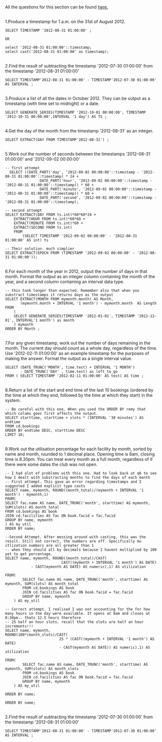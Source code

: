 All the questions for this section can be found [here.](https://pgexercises.com/questions/date/)

\
1.Produce a timestamp for 1 a.m. on the 31st of August 2012.
```
SELECT TIMESTAMP '2012-08-31 01:00:00' ;

OR

select '2012-08-31 01:00:00'::timestamp;
select cast('2012-08-31 01:00:00' as timestamp);
```
\
2.Find the result of subtracting the timestamp '2012-07-30 01:00:00' from the timestamp '2012-08-31 01:00:00'
```
SELECT TIMESTAMP'2012-08-31 01:00:00' - TIMESTAMP'2012-07-30 01:00:00' AS INTERVAL ;

```
\
3.Produce a list of all the dates in October 2012. They can be output as a timestamp (with time set to midnight) or a date.
```
SELECT GENERATE_SERIES(TIMESTAMP '2012-10-01 00:00:00', TIMESTAMP '2012-10-31 00:00:00',INTERVAL '1 day') AS TS ;
```

\
4.Get the day of the month from the timestamp '2012-08-31' as an integer.
```
SELECT EXTRACT(DAY FROM TIMESTAMP'2012-08-31') ;
```

\
5.Work out the number of seconds between the timestamps '2012-08-31 01:00:00' and '2012-09-02 00:00:00'
```
-- first attempt
  SELECT ((DATE_PART('day', '2012-09-02 00:00:00'::timestamp - '2012-08-31 01:00:00'::timestamp) * 24 + 
                DATE_PART('hour', '2012-09-02 00:00:00'::timestamp - '2012-08-31 01:00:00'::timestamp)) * 60 +
                DATE_PART('minute', '2012-09-02 00:00:00'::timestamp - '2012-08-31 01:00:00'::timestamp)) * 60 +
                DATE_PART('second', '2012-09-02 00:00:00'::timestamp - '2012-08-31 01:00:00'::timestamp);
                
-- second attempt
SELECT EXTRACT(DAY FROM ts.int)*60*60*24 +
	EXTRACT(HOUR FROM ts.int)*60*60 + 
	EXTRACT(MINUTE FROM ts.int)*60 +
	EXTRACT(SECOND FROM ts.int)
	FROM
		(SELECT TIMESTAMP '2012-09-02 00:00:00' - '2012-08-31 01:00:00' AS int) ts
		
-- Their solution. much simplier
SELECT EXTRACT(EPOCH FROM (TIMESTAMP '2012-09-02 00:00:00' - '2012-08-31 01:00:00')); 

```
\
6.For each month of the year in 2012, output the number of days in that month. Format the output as an integer column containing the month of the year, and a second column containing an interval data type.
```
-- this took longer than expected. Remember also that when you substract timestamps it returns days as the output
SELECT EXTRACT(MONTH FROM mymonth.month) AS Month,
       (mymonth.month + INTERVAL '1 month') - mymonth.month  AS Length
FROM
	(
	SELECT GENERATE_SERIES(TIMESTAMP '2012-01-01', TIMESTAMP '2012-12-01', INTERVAL'1 month') as month
	) mymonth
ORDER BY Month ;

```

\
7.For any given timestamp, work out the number of days remaining in the month. The current day should count as a whole day, regardless of the time. Use '2012-02-11 01:00:00' as an example timestamp for the purposes of making the answer. Format the output as a single interval value.
```
SELECT (DATE_TRUNC('MONTH', time.test) + INTERVAL '1 MONTH')
       - DATE_TRUNC('DAY' , time.test) as left_to_go
FROM ( SELECT TIMESTAMP '2012-02-11 01:00:00' AS test) AS time ;
```
\
8.Return a list of the start and end time of the last 10 bookings (ordered by the time at which they end, followed by the time at which they start) in the system.
```
-- Be careful with this one. When you used the ORDER BY remy that which colums goes first affects the output.
SELECT starttime, starttime + slots * (INTERVAL '30 minutes') AS endtime
FROM cd.bookings
ORDER BY endtime DESC, starttime DESC 
LIMIT 10;
```

\
9.Work out the utilisation percentage for each facility by month, sorted by name and month, rounded to 1 decimal place. Opening time is 8am, closing time is 8.30pm. You can treat every month as a full month, regardless of if there were some dates the club was not open.
```
-- I had alot of problems with this one. Had to look back at q6 to see how I dealt with substracting months to find the days of each month
-- First attempt. This gave an error regarding timestamps and I suggested I added explicit type casts
SELECT name, mymonth, ROUND((month_total)/(mymonth + INTERVAL '1 month') - mymonth,1)
FROM(
SELECT fac.name AS name, DATE_TRUNC('month', starttime) AS mymonth, SUM(slots) AS month_total 
FROM cd.bookings AS book
JOIN cd.facilities AS fac ON book.facid = fac.facid
GROUP BY name, mymonth
) AS my_util
ORDER BY name;

--Second Attempt. After messing around with casting, this was the result. Still not correct, the numbers are off. Specifically mu itlization numbers are all greater than 1
-- when they should all by decimals because I havent multiplied by 100 yet to get percentage.
SELECT name, mymonth, ROUND((month_total)/CAST(
                          CAST((mymonth + INTERVAL '1 month') AS DATE)
			- CAST(mymonth AS DATE) AS numeric),1) AS utilization

FROM(
		SELECT fac.name AS name, DATE_TRUNC('month', starttime) AS mymonth, SUM(slots) AS month_total 
		FROM cd.bookings AS book
		JOIN cd.facilities AS fac ON book.facid = fac.facid
		GROUP BY name, mymonth
    ) AS my_util
    
-- Correct attempt. I realised I was not accounting for the for how many hours in the day were available. It opens at 8am and closes at 8:30pm.. thats 12.5 hours therefore 
-- 25 half an hour slots. recall that the slots are half an hour increments!!!
SELECT name, mymonth, 
ROUND(100*(month_slots)/CAST(
                         25 * (CAST((mymonth + INTERVAL '1 month') AS DATE)
						 - CAST(mymonth AS DATE)) AS numeric),1) AS utilization

FROM(
		SELECT fac.name AS name, DATE_TRUNC('month', starttime) AS mymonth, SUM(slots) AS month_slots
		FROM cd.bookings AS book
		JOIN cd.facilities AS fac ON book.facid = fac.facid
		GROUP BY name, mymonth
    ) AS my_util
	
ORDER BY name;
	
ORDER BY name;

```
\
2.Find the result of subtracting the timestamp '2012-07-30 01:00:00' from the timestamp '2012-08-31 01:00:00'
```
SELECT TIMESTAMP'2012-08-31 01:00:00' - TIMESTAMP'2012-07-30 01:00:00' AS INTERVAL ;

```

